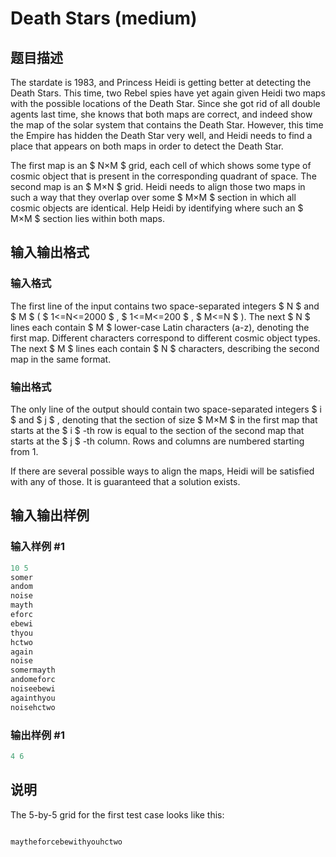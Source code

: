 # Death Stars (medium)

## 题目描述

The stardate is 1983, and Princess Heidi is getting better at detecting the Death Stars. This time, two Rebel spies have yet again given Heidi two maps with the possible locations of the Death Star. Since she got rid of all double agents last time, she knows that both maps are correct, and indeed show the map of the solar system that contains the Death Star. However, this time the Empire has hidden the Death Star very well, and Heidi needs to find a place that appears on both maps in order to detect the Death Star.

The first map is an $ N×M $ grid, each cell of which shows some type of cosmic object that is present in the corresponding quadrant of space. The second map is an $ M×N $ grid. Heidi needs to align those two maps in such a way that they overlap over some $ M×M $ section in which all cosmic objects are identical. Help Heidi by identifying where such an $ M×M $ section lies within both maps.

## 输入输出格式

### 输入格式

The first line of the input contains two space-separated integers $ N $ and $ M $ ( $ 1<=N<=2000 $ , $ 1<=M<=200 $ , $ M<=N $ ). The next $ N $ lines each contain $ M $ lower-case Latin characters (a-z), denoting the first map. Different characters correspond to different cosmic object types. The next $ M $ lines each contain $ N $ characters, describing the second map in the same format.

### 输出格式

The only line of the output should contain two space-separated integers $ i $ and $ j $ , denoting that the section of size $ M×M $ in the first map that starts at the $ i $ -th row is equal to the section of the second map that starts at the $ j $ -th column. Rows and columns are numbered starting from 1.

If there are several possible ways to align the maps, Heidi will be satisfied with any of those. It is guaranteed that a solution exists.

## 输入输出样例

### 输入样例 #1

```cpp
10 5
somer
andom
noise
mayth
eforc
ebewi
thyou
hctwo
again
noise
somermayth
andomeforc
noiseebewi
againthyou
noisehctwo

```
### 输出样例 #1

```cpp
4 6

```
## 说明

The 5-by-5 grid for the first test case looks like this:

```

maytheforcebewithyouhctwo

```

    

    

<!--  -->

